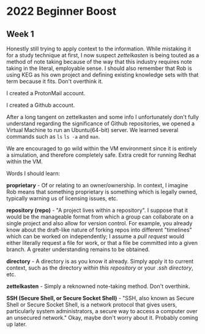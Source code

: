 # 2022 Beginner Boost 

## Week 1

Honestly still trying to apply context to the information. While mistaking it for a study technique at first, I now suspect *zettelkasten* is being touted as a method of note taking because of the way that this industry requires note taking in the literal, employable sense. I should also remember that Rob is using KEG as his own project and defining existing knowledge sets with that term because it fits. Don't overthink it.

I created a ProtonMail account.

I created a Github account.

After a long tangent on zettelkasten and some info I unfortunately don't fully understand regarding the significance of Github repositories, we opened a Virtual Machine to run an Ubuntu(64-bit) server. We learned several commands such as `ls` `ls -a` and `man`.

We are encouraged to go wild within the VM environment since it is entirely a simulation, and therefore completely safe. Extra credit for running Redhat within the VM.

Words I should learn:

**proprietary** -  Of or relating to an owner/ownership. In context, I imagine Rob means that something proprietary is something which is legally owned, typically warning us of licensing issues, etc.

**repository (repo)** - "A project lives within a repository". I suppose that it would be the manageable format from which a group can collaborate on a single project and also allow for version control. For example, you already know about the draft-like nature of forking repos into different "timelines" which can be worked on independently; I assume a *pull request* would either literally request a file for work, or that a file be committed into a given branch. A greater understanding remains to be obtained.

**directory** - A directory is as you know it already. Simply apply it to current context, such as the directory *within this repository* or your *.ssh directory*, etc.

**zettelkasten** - Simply a reknowned note-taking method. Don't overthink.

**SSH (Secure Shell, or Secure Socket Shell)** - "SSH, also known as Secure Shell or Secure Socket Shell, is a network protocol that gives users, particularly system administrators, a secure way to access a computer over an unsecured network." Okay, maybe don't worry about it. Probably coming up later.
